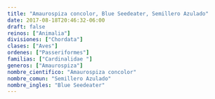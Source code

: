 ```yaml
---
title: "Amaurospiza concolor, Blue Seedeater, Semillero Azulado"
date: 2017-08-18T20:46:32-06:00
draft: false
reinos: ["Animalia"]
divisiones: ["Chordata"]
clases: ["Aves"]
ordenes: ["Passeriformes"]
familias: ["Cardinalidae "]
generos: ["Amaurospiza"]
nombre_cientifico: "Amaurospiza concolor"
nombre_comun: "Semillero Azulado"
nombre_ingles: "Blue Seedeater"
---
```

